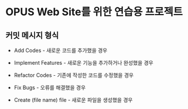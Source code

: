
# OPUS Web Site를 위한 연습용 프로젝트

## 커밋 메시지 형식

* Add Codes - 새로운 코드를 추가했을 경우

* Implement Features - 새로운 기능을 추가하거나 완성했을 경우

* Refactor Codes - 기존에 작성한 코드를 수정했을 경우

* Fix Bugs - 오류를 해결했을 경우

* Create (file name) file - 새로운 파일을 생성했을 경우



